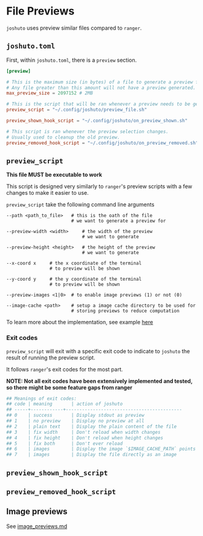 # File Previews

`joshuto` uses preview similar files compared to `ranger`.

## `joshuto.toml`

First, within `joshuto.toml`, there is a `preview` section.
```toml
[preview]

# This is the maximum size (in bytes) of a file to generate a preview for.
# Any file greater than this amount will not have a preview generated.
max_preview_size = 2097152 # 2MB

# This is the script that will be ran whenever a preview needs to be generated
preview_script = "~/.config/joshuto/preview_file.sh"

preview_shown_hook_script = "~/.config/joshuto/on_preview_shown.sh"

# This script is ran whenever the preview selection changes.
# Usually used to cleanup the old preview.
preview_removed_hook_script = "~/.config/joshuto/on_preview_removed.sh"
```

## `preview_script`
**This file MUST be executable to work**

This script is designed very similarly to `ranger`'s preview scripts with
a few changes to make it easier to use.

`preview_script` take the following command line arguments
```shell
--path <path_to_file>   # this is the oath of the file
                        # we want to generate a preview for

--preview-width <width>     # the width of the preview
                            # we want to generate

--preview-height <height>   # the height of the preview
                            # we want to generate

--x-coord x     # the x coordinate of the terminal
                # to preview will be shown

--y-coord y     # the y coordinate of the terminal
                # to preview will be shown

--preview-images <1|0>  # to enable image previews (1) or not (0)

--image-cache <path>    # setup a image cache directory to be used for
                        # storing previews to reduce computation
```

To learn more about the implementation, see example [here](/config/preview_file.sh)

### Exit codes

`preview_script` will exit with a specific exit code to indicate to
`joshuto` the result of running the preview script.

It follows `ranger`'s exit codes for the most part.

**NOTE: Not all exit codes have been extensively implemented and tested, so there might be some feature gaps from ranger**

```python
## Meanings of exit codes:
## code | meaning	    | action of joshuto
## -----+------------+-------------------------------------------
## 0	| success	    | Display stdout as preview
## 1	| no preview	| Display no preview at all
## 2	| plain text	| Display the plain content of the file
## 3	| fix width 	| Don't reload when width changes
## 4	| fix height	| Don't reload when height changes
## 5	| fix both	    | Don't ever reload
## 6	| images	    | Display the image `$IMAGE_CACHE_PATH` points to as an image preview
## 7	| images	    | Display the file directly as an image
```

## `preview_shown_hook_script`

## `preview_removed_hook_script`

## Image previews

See [image_previews.md](/docs/image_previews.md)